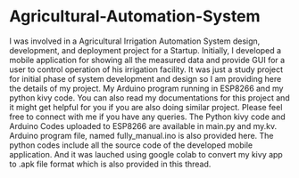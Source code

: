 # Agricultural-Automation-System
I was involved in a Agricultural Irrigation Automation System design, development, and deployment project for a Startup. Initially, I developed a mobile application for showing all the measured data and provide GUI for a user to  control operation of his irrigation facility. It was just a study project for initial  phase  of system  development and design so I am providing here the details of my project. My Arduino program running in ESP8266 and my python kivy code. You can also read my documentations for this project and it might get helpful for you if you are also doing similar project.  Please  feel free to connect with me if you have any queries. 
The Python kivy code and Arduino Codes uploaded to ESP8266 are available in main.py and my.kv. Arduino program file, named fully_manual.ino is also provided here.
The python codes include all the source code of the developed mobile application. And it was lauched using google colab to convert my kivy app to .apk file format which is also provided in this thread.
